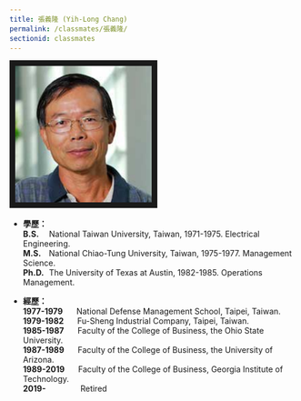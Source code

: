 ```yaml
---
title: 張義隆 (Yih-Long Chang)
permalink: /classmates/張義隆/
sectionid: classmates
---
```


<img src="/img/classmate_YihLongChang.jpg"
     alt="Photo of Dr. Yih-Long Chang"
     width="240" border="10" />


- **學歷：** <br /> 
  <span style="margin-right: 14px; font-weight: bold">B.S.</span>
  National Taiwan University, Taiwan, 1971-1975. Electrical Engineering.<br />
  <span style="margin-right: 10px; font-weight: bold">M.S.</span>
  National Chiao-Tung University, Taiwan, 1975-1977. Management Science.<br />
  <span style="margin-right: 5px; font-weight: bold">Ph.D.</span>
  The University of Texas at Austin, 1982-1985. Operations Management.

- **經歷：**<br />
  <span style="margin-right: 20px; font-weight: bold">1977-1979</span>
  National Defense Management School, Taipei, Taiwan.<br />
  <span style="margin-right: 20px; font-weight: bold">1979-1982</span>
  Fu-Sheng Industrial Company, Taipei, Taiwan.<br />
  <span style="margin-right: 20px; font-weight: bold">1985-1987</span>
  Faculty of the College of Business, the Ohio State University.<br />
  <span style="margin-right: 20px; font-weight: bold">1987-1989</span>
  Faculty of the College of Business, the University of Arizona.<br />
  <span style="margin-right: 20px; font-weight: bold">1989-2019</span>
  Faculty of the College of Business, Georgia Institute of Technology.<br />
  <span style="margin-right: 57px; font-weight: bold">2019-</span>
  Retired

